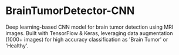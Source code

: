 # BrainTumorDetector-CNN
Deep learning-based CNN model for brain tumor detection using MRI images. Built with TensorFlow &amp; Keras, leveraging data augmentation (1000+ images) for high accuracy classification as 'Brain Tumor' or 'Healthy'.
